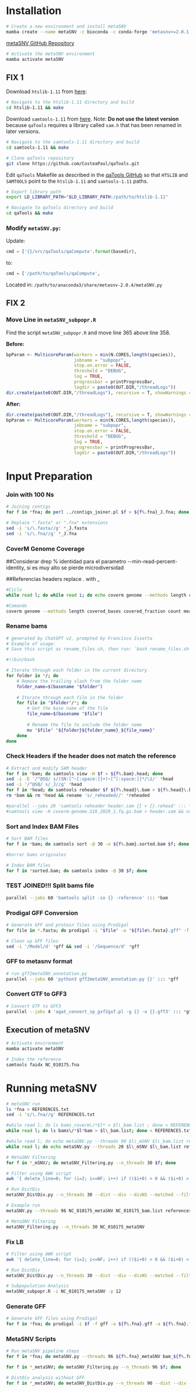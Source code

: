 # Installation

```bash
# Create a new environment and install metaSNV
mamba create --name metaSNV -c bioconda -c conda-forge 'metasnv>=2.0.1'
```

[metaSNV GitHub Repository](https://github.com/metasnv-tool/metaSNV/tree/master)

```bash
# Activate the metaSNV environment
mamba activate metaSNV
```

## FIX 1

Download `htslib-1.11` from [here](https://sourceforge.net/projects/samtools/files/):

```bash
# Navigate to the htslib-1.11 directory and build
cd htslib-1.11 && make
```

Download `samtools-1.11` from [here](https://sourceforge.net/projects/samtools/files/). Note: **Do not use the latest version** because `qaTools` requires a library called `sam.h` that has been renamed in later versions.

```bash
# Navigate to the samtools-1.11 directory and build
cd samtools-1.11 && make

# Clone qaTools repository
git clone https://github.com/CosteaPaul/qaTools.git
```

Edit `qaTools` Makefile as described in the [qaTools GitHub](https://github.com/CosteaPaul/qaTools) so that `HTSLIB` and `SAMTOOLS` point to the `htslib-1.11` and `samtools-1.11` paths.

```bash
# Export library path
export LD_LIBRARY_PATH="$LD_LIBRARY_PATH:/path/to/htslib-1.11"

# Navigate to qaTools directory and build
cd qaTools && make
```

### Modify `metaSNV.py`:
Update:
```python
cmd = ['{}/src/qaTools/qaCompute'.format(basedir),
```
to:
```python
cmd = ['/path/to/qaTools/qaCompute',
```

Located in: `/path/to/anaconda3/share/metasnv-2.0.4/metaSNV.py`

## FIX 2

### Move Line in `metaSNV_subpopr.R`
Find the script `metaSNV_subpopr.R` and move line 365 above line 358.

**Before:**
```r
bpParam <- MulticoreParam(workers = min(N.CORES,length(species)),
                          jobname = "subpopr",
                          stop.on.error = FALSE,
                          threshold = "DEBUG",
                          log = TRUE,
                          progressbar = printProgressBar,
                          logdir = paste0(OUT.DIR,"/threadLogs"))
dir.create(paste0(OUT.DIR,"/threadLogs"), recursive = T, showWarnings = FALSE)
```

**After:**
```r
dir.create(paste0(OUT.DIR,"/threadLogs"), recursive = T, showWarnings = FALSE)
bpParam <- MulticoreParam(workers = min(N.CORES,length(species)),
                          jobname = "subpopr",
                          stop.on.error = FALSE,
                          threshold = "DEBUG",
                          log = TRUE,
                          progressbar = printProgressBar,
                          logdir = paste0(OUT.DIR,"/threadLogs"))
```

# Input Preparation

### Join with 100 Ns

```bash
# Joining contigs
for f in *fna; do perl ../contigs_joiner.pl $f > ${f%.fna}_J.fna; done

# Replace ".fasta" or ".fna" extensions
sed -i 's/\.fasta//g' *_J.fasta
sed -i 's/\.fna//g' *_J.fna
```

### CoverM Genome Coverage

##Considerar drep % identidad para el parametro --min-read-percent-identity, si es muy alto se pierde microdiversidad

##Referencias headers replace . with _

```bash
#Ciclo
while read l; do while read i; do echo coverm genome --methods length covered_bases covered_fraction count mean relative_abundance rpkm --min-read-aligned-length 45 --min-read-percent-identity 97 --min-covered-fraction 0 --discard-unmapped --output-format sparse --threads 60 --genome-fasta-files referencias/$l --genome-fasta-extension fna --bam-file-cache-directory ${l%.fna}\_COVERM --output-file ${l%.fna}\_COVERM.txt $i; done < mags.txt ; done < REFERENCES.txt > COVERM_FCA_ICO_AVP.sh

#Comando
coverm genome --methods length covered_bases covered_fraction count mean relative_abundance rpkm --min-read-aligned-length 45 --min-read-percent-identity 97 --min-covered-fraction 0 --discard-unmapped --output-format sparse --genome-fasta-directory referencias --genome-fasta-extension fna --bam-file-cache-directory COVERM_BAMs --threads 40 --output-file COVERM_STATS.txt -1 /media/WALLROSE/FASTQ_MG/S10_2019_1.fq -2 /media/WALLROSE/FASTQ_MG/S10_2019_2.fq  -1 /media/WALLROSE/FASTQ_MG/S16_2020_1.fq -2 /media/WALLROSE/FASTQ_MG/S16_2020_2.fq  -1 /media/WALLROSE/FASTQ_MG/S17_2020_1.fq -2 /media/WALLROSE/FASTQ_MG/S17_2020_2.fq  -1 /media/WALLROSE/FASTQ_MG/S3_2019_1.fq -2 /media/WALLROSE/FASTQ_MG/S3_2019_2.fq  -1 /media/WALLROSE/FASTQ_MG/S4_2019_1.fq -2 /media/WALLROSE/FASTQ_MG/S4_2019_2.fq  -1 /media/WALLROSE/FASTQ_MG/S6_2019_1.fq -2 /media/WALLROSE/FASTQ_MG/S6_2019_2.fq  -1 /media/WALLROSE/FASTQ_MG/S7_2020_1.fq -2 /media/WALLROSE/FASTQ_MG/S7_2020_2.fq  -1 /media/WALLROSE/FASTQ_MG/S8_2019_1.fq -2 /media/WALLROSE/FASTQ_MG/S8_2019_2.fq  
```

### Rename bams

```bash
# generated by ChatGPT v2, prompted by Francisco Issotta
# Example of usage:
# Save this script as rename_files.sh, then run: `bash rename_files.sh`

#!/bin/bash

# Iterate through each folder in the current directory
for folder in */; do
    # Remove the trailing slash from the folder name
    folder_name=$(basename "$folder")
    
    # Iterate through each file in the folder
    for file in "$folder"/*; do
        # Get the base name of the file
        file_name=$(basename "$file")
        
        # Rename the file to include the folder name
        mv "$file" "${folder}${folder_name}_${file_name}"
    done
done
```

### Check Headers if the header does not match the reference

```bash
# Extract and modify SAM header
for f in *bam; do samtools view -H $f > ${f%.bam}.head; done
sed -i -E '/^@SQ/ s/(SN:[^~[:space:]]+)~[^[:space:]]*/\1/' *head
sed -i '/^@SQ/ s/_J//g' *head
for f in *head; do samtools reheader $f ${f%.head}\.bam > ${f%.head}\.bam_reheaded; done
rm *bam && rm *head && rename 's/_reheaded//' *reheaded

#parallel --jobs 20 'samtools reheader header.sam {} > {}.rehead' ::: *bam
#samtools view -H coverm-genome.S16_2020_1.fq.gz.bam > header.sam && nano header.sam
```


### Sort and Index BAM Files

```bash
# Sort BAM files
for f in *bam; do samtools sort -@ 30 -o ${f%.bam}.sorted.bam $f; done

#borrar bams originales

# Index BAM files
for f in *sorted.bam; do samtools index -@ 30 $f; done
```

### TEST JOINED!!! Split bams file

```bash
parallel --jobs 60 'bamtools split -in {} -reference' ::: *bam
```


### Prodigal GFF Conversion

```bash
# Generate GFF and protein files using Prodigal
for file in *.fasta; do prodigal -i "$file" -o "${file%.fasta}.gff" -f gff -a "${file%.fasta}_proteins.faa"; done

# Clean up GFF files
sed -i '/Model/d' *gff && sed -i '/Sequence/d' *gff
```


### GFF to metasnv format

```bash
# run gff2metaSNV_annotation.py
parallel --jobs 60 'python3 gff2metaSNV_annotation.py {}' ::: *gff
```

### Convert GTF to GFF3

```bash
# Convert GTF to GFF3
parallel --jobs 4 'agat_convert_sp_gxf2gxf.pl -g {} -o {}.gff3' ::: *gtf
```

## Execution of metaSNV

```bash
# Activate environment
mamba activate metaSNV

# Index the reference
samtools faidx NC_010175.fna
```

# Running metaSNV

```bash
# metaSNV run
ls *fna > REFERENCES.txt
sed -i 's/\.fna//g' REFERENCES.txt

#while read l; do ls bams_coverm\/*$l* > $l\_bam.list ; done < REFERENCES.txt
while read l; do ls bams\/*$l*bam > $l\_bam.list; done < REFERENCES.txt

#while read l; do echo metaSNV.py --threads 90 $l\_mSNV $l\_bam.list referencias/$l\.fna --db_ann referencias/$l\_J_metaSNV_annotations.txt; done < REFERENCES.txt > METASNV.sh
while read l; do echo metaSNV.py --threads 20 $l\_mSNV $l\_bam.list referencias/$l\.fna --db_ann referencias/$l\_metaSNV_annotations.txt; done < REFERENCES.txt > METASNV.sh

# MetaSNV Filtering
for f in *_mSNV/; do metaSNV_Filtering.py --n_threads 30 $f; done

# Filter using AWK script
awk '{ delete_line=0; for (i=2; i<=NF; i++) if (($i+0) > 0 && ($i+0) < 0.05) { delete_line=1; break } } !delete_line'  S3_2020_Vamb_5.filtered.freq > S3_2020_Vamb_5.filtered_LB.freq

# Run DistDiv
metaSNV_DistDiv.py --n_threads 30 --dist --div --divNS --matched --filt NC_010175_metaSNV/filtered/pop/


```

```bash
# Example run
metaSNV.py --threads 96 NC_010175_metaSNV NC_010175_bam.list references/NC_010175.fna --db_ann metaSNV_anntotations/NC_010175_metaSNV_anntotations.txt

# MetaSNV Filtering
metaSNV_Filtering.py --n_threads 30 NC_010175_metaSNV
```

### Fix LB

```bash
# Filter using AWK script
awk '{ delete_line=0; for (i=2; i<=NF; i++) if (($i+0) > 0 && ($i+0) < 0.05) { delete_line=1; break } } !delete_line'  S3_2020_Vamb_5.filtered.freq > S3_2020_Vamb_5.filtered_LB.freq

# Run DistDiv
metaSNV_DistDiv.py --n_threads 30 --dist --div --divNS --matched --filt NC_010175_metaSNV/filtered/pop/

# Subpopulation Analysis
metaSNV_subpopr.R -i NC_010175_metaSNV -p 12
```

### Generate GFF

```bash
# Generate GFF files using Prodigal
for f in *fna; do prodigal -i $f -f gff -o ${f%.fna}.gff -a ${f%.fna}.faa; done
```

### MetaSNV Scripts

```bash
# Run metaSNV pipeline steps
for f in *fna; do metaSNV.py --threads 96 ${f%.fna}_metaSNV bam_${f%.fna}_list_bams.txt $f; done

for f in *_metaSNV; do metaSNV_Filtering.py --n_threads 96 $f; done

# DistDiv analysis without GFF
for f in *_metaSNV; do metaSNV_DistDiv.py --n_threads 90 --dist --div --matched --filt $f/filtered/pop/; done
```
